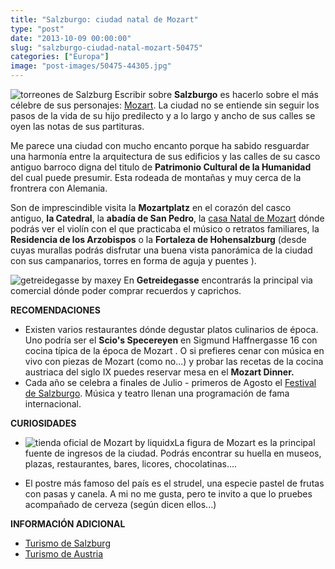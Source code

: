 ```yaml
---
title: "Salzburgo: ciudad natal de Mozart"
type: "post"
date: "2013-10-09 00:00:00"
slug: "salzburgo-ciudad-natal-mozart-50475"
categories: ["Europa"]
image: "post-images/50475-44305.jpg"
---
```


 ![torreones de Salzburg](post-images/50475-44305.jpg "torreones de Salzburg") Escribir sobre **Salzburgo** es hacerlo sobre el más célebre de sus personajes: [Mozart](http://es.wikipedia.org/wiki/Wolfgang_Amadeus_Mozart). La ciudad no se entiende sin seguir los pasos de la vida de su hijo predilecto y a lo largo y ancho de sus calles se oyen las notas de sus partituras.

 Me parece una ciudad con mucho encanto porque ha sabido resguardar una harmonía entre la arquitectura de sus edificios y las calles de su casco antiguo barroco digna del titulo de **Patrimonio Cultural de la Humanidad** del cual puede presumir. Esta rodeada de montañas y muy cerca de la frontrera con Alemania.

 Son de imprescindible visita la **Mozartplatz** en el corazón del casco antiguo, **la Catedral**, la **abadía de San Pedro**, la [ casa Natal de Mozart](http://www.mozarteum.at/default.asp?SID=199014832201932&deflng=en) dónde podrás ver el violín con el que practicaba el músico o retratos familiares, la **Residencia de los Arzobispos** o la **Fortaleza de Hohensalzburg** (desde cuyas murallas podrás disfrutar una buena vista panorámica de la ciudad con sus campanarios, torres en forma de aguja y puentes ).

 ![getreidegasse by maxey](post-images/50475-44302.jpg "getreidegasse by maxey") En **Getreidegasse** encontrarás la principal via comercial dónde poder comprar recuerdos y caprichos.

 **RECOMENDACIONES**

- Existen varios restaurantes dónde degustar platos culinarios de época. Uno podría ser el **Scio's Specereyen** en Sigmund Haffnergasse 16 con cocina típica de la época de Mozart . O si prefieres cenar con música en vivo con piezas de Mozart (como no...) y probar las recetas de la cocina austriaca del siglo IX puedes reservar mesa en el **Mozart Dinner.**
- Cada año se celebra a finales de Julio - primeros de Agosto el [Festival de Salzburgo](http://www.salzburgfestival.at/). Música y teatro llenan una programación de fama internacional.

 **CURIOSIDADES**

- ![tienda oficial de Mozart by liquidx](post-images/50475-44304.jpg "tienda oficial de Mozart by liquidx")La figura de Mozart es la principal fuente de ingresos de la ciudad. Podrás encontrar su huella en museos, plazas, restaurantes, bares, licores, chocolatinas....

- El postre más famoso del país es el strudel, una especie pastel de frutas con pasas y canela. A mi no me gusta, pero te invito a que lo pruebes acompañado de cerveza (según dicen ellos...)

 **INFORMACIÓN ADICIONAL**

- [Turismo de Salzburg](http://es.salzburg.info/?gclid=CIfFgYvd1ZACFSgXEAodimHcQQ)
- [ Turismo de Austria](http://www.austria.info/xxl/_site/sp/_area/420640/_subArea/691315/_subArea2/691688/home.html)